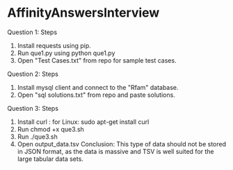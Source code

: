 # AffinityAnswersInterview

Question 1:
Steps
1. Install requests using pip.
2. Run que1.py using python que1.py
3. Open "Test Cases.txt" from repo for sample test cases.


Question 2:
Steps
1. Install mysql client and connect to the "Rfam" database.
2. Open "sql solutions.txt" from repo and paste solutions.


Question 3:
Steps
1. Install curl :
   for Linux: sudo apt-get install curl
2. Run chmod +x que3.sh
3. Run ./que3.sh
4. Open output_data.tsv
Conclusion: This type of data should not be stored in JSON format, as the data is massive and TSV is well suited for the large tabular data sets.
